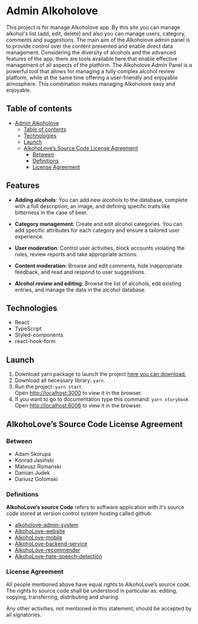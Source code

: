 # Admin Alkoholove

This project is for manage Alkoholove app. By this site you can manage alkohol's list (add, edit, delete) and also you can manage users, category, comments and suggestions. The main aim of the Alkoholove admin panel is to provide control over the content presented and enable direct data management. Considering the diversity of alcohols and the advanced features of the app, there are tools available here that enable effective management of all aspects of the platform. The Alkoholove Admin Panel is a powerful tool that allows for managing a fully complex alcohol review platform, while at the same time offering a user-friendly and enjoyable atmosphere. This combination makes managing Alkoholove easy and enjoyable.

## Table of contents

- [Admin Alkoholove](#admin-alkoholove)
  - [Table of contents](#table-of-contents)
  - [Technologies](#technologies)
  - [Launch](#launch)
  - [AlkohoLove’s Source Code License Agreement](#alkoholoves-source-code-license-agreement)
    - [Between](#between)
    - [Definitions](#definitions)
    - [License Agreement](#license-agreement)


## Features

- **Adding alcohols**: You can add new alcohols to the database, complete with a full description, an image, and defining specific traits like bitterness in the case of beer.

- **Category management**: Create and edit alcohol categories. You can add specific attributes for each category and ensure a tailored user experience.

- **User moderation**: Control user activities, block accounts violating the rules, review reports and take appropriate actions.

- **Content moderation**: Browse and edit comments, hide inappropriate feedback, and read and respond to user suggestions.

- **Alcohol review and editing**: Browse the list of alcohols, edit existing entries, and manage the data in the alcohol database.

## Technologies

- React
- TypeScript
- Styled-components
- react-hook-form

## Launch

1. Download yarn package to launch the project [here you can download.](https://classic.yarnpkg.com/lang/en/docs/install/#windows-stable)
2. Download all necessary library: `yarn`.
3. Run the project: `yarn start`. \
   Open [http://localhost:3000](http://localhost:3000) to view it in the browser.
4. If you want to go to documentation type this command: `yarn storybook` \
   Open [http://localhost:6006](http://localhost:6006) to view it in the browser.

## AlkohoLove’s Source Code License Agreement

### Between

- Adam Skorupa
- Konrad Jasiński
- Mateusz Romański
- Damian Judek
- Dariusz Golomski

### Definitions

**AlkohoLove’s source Code** refers to software application with it’s source code stored at version control system hosting called github:

- [alkoholove-admin-system](https://github.com/dar-gol/alkoholove-admin-system)
- [AlkohoLove-website](https://github.com/dar-gol/alkoholove-website)
- [AlkohoLove-mobile](https://github.com/DamianJudek/AlkohoLove-mobile)
- [AlkohoLove-backend-service](https://github.com/matixezor/AlkohoLove-backend-service)
- [AlkohoLove-recommender](https://github.com/matixezor/AlkohoLove-recommender)
- [AlkohoLove-hate-speech-detection](https://github.com/Hiiiiiku/AlkohoLove-hate-speech-detection)

### License Agreement

All people mentioned above have equal rights to AlkohoLove’s source code.
The rights to source code shall be understood in particular as: editing, copying, transferring, distributing and sharing.

Any other activities, not mentioned in this statement, should be accepted by all signatories.
